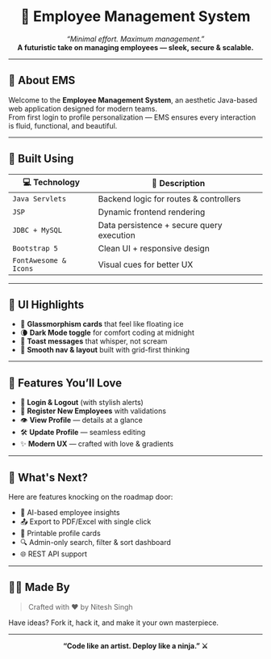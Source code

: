 <h1 align="center">💼 Employee Management System</h1>

<p align="center">
  <i>“Minimal effort. Maximum management.”</i><br>
  <b>A futuristic take on managing employees — sleek, secure & scalable.</b>
</p>

---

## 🧠 About EMS

Welcome to the **Employee Management System**, an aesthetic Java-based web application designed for modern teams.  
From first login to profile personalization — EMS ensures every interaction is fluid, functional, and beautiful.

---

## 🔧 Built Using

| 💻 Technology        | 🌟 Description                              |
|---------------------|---------------------------------------------|
| `Java Servlets`     | Backend logic for routes & controllers      |
| `JSP`               | Dynamic frontend rendering                  |
| `JDBC + MySQL`      | Data persistence + secure query execution   |
| `Bootstrap 5`       | Clean UI + responsive design                |
| `FontAwesome & Icons`| Visual cues for better UX                 |

---

## 💎 UI Highlights

- 🎨 **Glassmorphism cards** that feel like floating ice  
- 🌘 **Dark Mode toggle** for comfort coding at midnight  
- 🔔 **Toast messages** that whisper, not scream  
- 🧭 **Smooth nav & layout** built with grid-first thinking  

---

## 🔐 Features You’ll Love

- 🚪 **Login & Logout** (with stylish alerts)  
- 📝 **Register New Employees** with validations  
- 👁️ **View Profile** — details at a glance  
- 🛠️ **Update Profile** — seamless editing  
- ✨ **Modern UX** — crafted with love & gradients

---
## 💭 What's Next?

Here are features knocking on the roadmap door:

- 🧠 AI-based employee insights  
- 📤 Export to PDF/Excel with single click  
- 🧾 Printable profile cards  
- 🔍 Admin-only search, filter & sort dashboard  
- 🌐 REST API support  

---

## 👨‍🎨 Made By

> Crafted with ❤️ by Nitesh Singh

Have ideas? Fork it, hack it, and make it your own masterpiece.

---

<p align="center"><b>“Code like an artist. Deploy like a ninja.” ⚔️</b></p>
